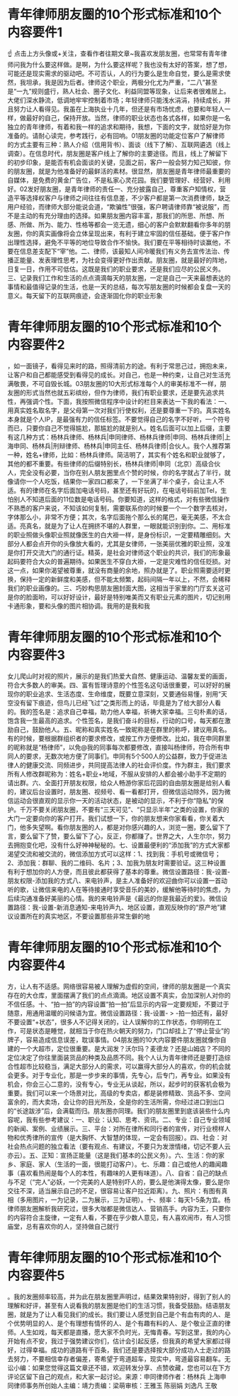 # 青年律师朋友圈的10个形式标准和10个内容要件1

☝ 点击上方头像或+关注，查看作者往期文章~我喜欢发朋友圈，也常常有青年律师问我为什么要这样做。是啊，为什么要这样呢？我也没有太好的答案，想了想，可能还是现实需求的驱动吧。不可否认，人的行为要么是生命自觉，要么是需求使然，我坦承，我是因为后者。律师这个职业，两极分化尤为严重，“二八”甚至是“一九”规则盛行，熟人社会、圈子文化、利益同盟等现象，让后来者很难居上。大佬们深水静流，低调地牢牢控制着市场；年轻律师只能浅水涓涓，持续成长，并且努力让人看得见。我虽在上海执业十几年，但还是有市场忧虑，也要和年轻人一样，做最好的自己，保持开放。当然，律师的职业状态也各式各样，如果你是一名独立的青年律师，有着和我一样的追求和期待，我想，下面的文字，就恰好是为你准备的。请耐心读完，参考践行，必有回响。01朋友圈的功能定位客户了解律师的方式主要有三种：熟人介绍（信用背书）、面谈（线下了解）、互联网遴选（线上调查）。在信息时代，朋友圈是客户线上了解你的主要途径。而且，线上了解留下的初步印象，是能否有机会面谈的关键，见面之前，客户一般会努力知己知彼，你的朋友圈，就是为他准备好的最鲜活的素材。很显然，朋友圈是青年律师最重要的自媒体，是免费的黄金广告位，不是私家心灵花园。我们要管理好、经营好、利用好。02发好朋友圈，是青年律师的责任一、充分披露自己，尊重客户知情权，营造平等选择权客户与律师之间往往有信息差，不少客户都是第一次消费律师，缺乏用户经验，而律师大部分能说会道，“欺骗性”很强，客户聘请律师靠“被说服”，而不是主动的有充分理由的选择。如果朋友圈内容丰富，那我们的所思、所想、所感、所做、所为、能力、性格等都会一览无遗，细心的客户会默默翻看你多年的朋友圈，你的真实画像将会立体呈现出来，有利于建立牢固的信任基础，便于客户作出理性选择，避免不平等的地位导致合作不愉快。我们要在平等相待时谈赢他，不要在信息差支配下“宰”他。二、律师，该最知人间冷暖我们有义务去宣传法治、传播正能量、发表理性思考，为社会变得更好作出贡献。朋友圈，就是最好的阵地，日复一日，作用不可低估。这既是我们的职业要求，还是我们应尽的公民义务。三、记录我们工作和生活的点点滴滴每天的朋友圈，一定是自己一天来最想表达的事情和最值得记录的生活，也是一天的总结，每次写朋友圈的时候都会复盘一天的意义。每天留下的互联网痕迹，会逐渐固化你的职业形象

# 青年律师朋友圈的10个形式标准和10个内容要件2

，如一面镜子，看得见来时的路，照得清前方的途。有利于常思己过，拥抱未来，让客户和自己都能感受到看得见的成长。对自己，也是一种约束，让自己对生活充满敬畏，不可自毁长城。03朋友圈的10大形式标准每个人的审美标准不一样，朋友圈的形式当然也就五彩缤纷，但作为律师，我们有职业要求，还是要先追求共性，再强调个性。下面，我按照微信程序中设计的栏目来表达一下我的看法：一、用真实姓名取名字，是父母第一次对我们行使权利，还是要尊重一下的。真实姓名本身就是个人IP，是最强有力的信任标签。不要觉得自己的名字不好听，一个符号而已，只要你自己不觉得尴尬，那尴尬的就是别人。姓名后面可以加上后缀，主要有这几种方式：杨林兵律师、杨林兵|申同律师、杨林兵律师|申同、杨林兵律师|上海申同、杨林兵|刑辩律师、杨林兵|申同主任、杨林兵律师|合伙人。我个人推荐第一种，姓名+律师，比如：杨林兵律师。简洁明了，其实有个姓名和职业就够了，其他的都不重要。有些律师的后缀特别长，杨林兵律师|申同（北京）高级合伙人，完全没有必要，当你在别人朋友圈里点个赞的时候，你的名字就占了半行，就像请你一个人吃饭，结果你一家四口都来了，一下坐满了半个桌子，会让主人不适。有的律师在名字后面加电话号码，甚至还有好玩的，在电话号码前加Tel，生怕别人不知道后面的11位数是电话号码。你要知道，这样的格式，对有些微信操作不熟悉的客户来说，不知该如何复制，需要联系你的时候要一个一个数字去核对，字体那么小，非常不方便；其次，名字后面拖个那么长的尾巴，毫无美感，不太合适。亮真名，就是为了让人在拥挤不堪的人群里，一眼就能识别到你。二、用标准的职业照做头像职业照就像医生的白大褂一样，是身份标识，一定要精雕细刻。大部分人都会点开你的头像放大看的，尤其是女律师，一张美丽优雅的职业照，没准是你打开交流大门的通行证。精英，是社会对律师这个职业的共识，我们的形象最起码要符合大众的普遍期待。如果医生不穿白大褂，一定是灾难性的信任贬损。对这一点，如果你渴望被尊重，就没有商量的余地，照办就是了。职业照需要适时更换，保持一定的新鲜度和美感，但不能太频繁，起码间隔一年以上，不然，会稀释我们的职业画像的。三、巧妙构思朋友圈封面大图，这相当于家里的门厅玄关这可是你的脸面哟，可以好好设计，最好是特别唯美而又有职业元素的图片，切记别用卡通形象，要和头像的图片相协调。我用的是我和我

# 青年律师朋友圈的10个形式标准和10个内容要件3

女儿爬山时对视的照片，展示的是我们热爱大自然、健康运动、温馨友爱的画面，符合大多数人的审美。四、富有哲理诗意的个性签名这句话很重要，可以好好的展现你的职业追求、生活态度、生命维度，既要立意深刻，又要通俗易懂，别用“天空没有留下痕迹，但鸟儿已经飞过”之类形而上的话，毕竟是为了给大部分人看的。我的签名是：追求自己幸福，助力他人幸福，祈祷大家幸福。三句朴素的话，饱含我一生最高的追求。个性签名，是我们奋斗的目标，行动的口号，每天都在激励自己，鼓励他人。五、昵称和真实姓名一致昵称是在群里的称呼，建议用真名。有的时候，要根据群组织者的要求修改，或按工作方便修改。比如，我在申同群里的昵称就是“杨律师”，以免@我的同事每次都要修改，直接叫杨律师，符合所有申同人的要求，无数次地方便了同事们。申同有5个500人的公益群，致力于促进法律人的健康交流、同频进步，共同提高法律人的社会评价度。作为群主，我们要求所有人修改群昵称为：姓名+职业+地域，不服从安排的人都会被小助手不定期的请出群。六、全面打开朋友权限，给众人畅游你家后花园的自由朋友圈是给别人看的，建议后台设置时，朋友圈、视频号、看一看都打开，但微信运动除外，因为微信运动会很直观的显示你一天的活动状态，是被动的显示，不利于你“隐私”的保护。千万不要关闭朋友圈，不要有“三天可见”、“只显示半年”之类的设置，你家的大门一定要向你的客户打开。我们试想一下，你的朋友想来你家看看，你关着大门，他多失望啊。看你朋友圈的人，都是对你感兴趣的人，浏览一圈，要么留下了言，要么留下了赞，要么留下了心，反正，你都赚了。世界之大，人生尔尔，努力去拥抱变化吧，没有什么好神神秘秘的。七、设置最便利的“添加我”的方式大家都渴望交流和被交流的，微信添加方式可以这样：1、找到我：手机号或微信号；2、添加我：群聊、我的二维码、名片；3、加我为朋友时需要验证。这三种设置有利于想加你的人方便，而且彼此都获得了基本的尊重。微信设置路径：我-设置-朋友权限-添加我的方式八、来电铃声，是主人准备好的欢迎曲你可以设置一首动听的歌，让微信来电的人在等待接通时享受音乐的美妙，缓解他等待时的焦虑，为后续沟通准备好美丽的心情。我的来电铃声是《最远的你是我最近的爱》。微信设置路径：我-设置-新消息通知-来电铃声九、地区设置，直观反映你的“原产地”建议设置所在的真实地区，不要设置那些非常生僻的地

# 青年律师朋友圈的10个形式标准和10个内容要件4

方，让人有不适感。网络很容易被人理解为虚假的空间，律师的朋友圈是一个真实存在的大仓库，里面摆满了我们的点点滴滴。地区设置不真实，会加深别人对你的不信任感。十、“拍一拍”的内容设置“拍一拍”后显示的内容一定要规矩，不要过于随意，用通用温暖的问候语为宜。微信设置路径：我-设置- > -拍一拍还有，最好不要设置“+状态”，很多人不记得关闭的，让人误解你的工作状态，你明明在工作，可是状态是睡觉，就相当于你在热火朝天的努力，门口却挂上了“停止营业”的牌子，容易造成信息误差，耽误事情。04朋友圈的10大内容要件朋友圈就像你自建的一个大超市，定位很重要。是大润发？沃尔玛？麦德龙？还是山姆店？不同的定位决定了你往里面装货品的种类及品质不同。我个人认为青年律师还是要打造综合性超市比较稳当，满足大部分人的需求，可以赢得大部分人的喜欢，你的机会就会更多。对于专业化，那是一步步来的事情，先专心，后专门，再专业。如果没有机会，你会三心二意的，没有专心，专业无从谈起，所以，起步时的获客机会极为重要。我们可以来一个场景对比，高级的专卖店，都是装修精致、货品不多、空间富余的，而大卖场，会让你的目光所及，全是你的生活所需，你经过进口到出口的“长途跋涉”后，会满载而归。朋友圈亦同理。我们的朋友圈里到底该装些什么内容呢，我有些参考建议：一、职业：认知、思考、资讯。二、专业：自己专业领域的新闻、案例、业绩展示。三、平台：对所在律所和同行者的宣传，对行业榜样人物和优秀律所的宣传（是大胸怀、大智慧的体现，一定会有回报）。四、社会：对社会热点问题的独立看法（要有观点、有建议，不要只为发泄情绪，切记不要人云亦云）。五、正知：宣扬正能量（这是我们基本的公民义务）。六、生活：你的家乡、家庭、家人（生活的一面，很能打动客户）。七、乐趣：自己或他人的趣闻趣事（喜欢看热闹是每个人的本性，有趣味的人更有味道）。八、自省：自己的缺点与不足（“完人”必妖，一个完美的人是特别吓人的，要么是他演得太像，要么是你交往不深，适当展示自己的不足，很容易让客户拉近距离）。九、照片：有图有真相（多用图片，一为记录，二为展示，三为证明）。十、频率：每天1-5条为宜。杨律师朋友圈解析我研究过，很多大咖都是微信达人、营销高手。内容为王，只要你的内容符合主旋律，一定有人看，不要在乎少数人意见，有人喜欢闹市，有人习惯庙堂，总有喜欢你的人，坚持做自己就行

# 青年律师朋友圈的10个形式标准和10个内容要件5

。我的发圈频率较高，并为此在朋友圈里声明过，结果效果特别好，得到了别人的理解和好评，甚至有人说看我的朋友圈是他们的生活习惯，我备受鼓励。结语朋友圈，就是为了让人看见我们的成长。我们要让人感觉到自己是个有血有肉的人、是个优势明显的人、是个有理想有情怀的人、是个有趣有料的人、是个敬业正直的律师。人生如戏，每天都是直播，愿大家不负时光，无悔青春。写到这里，我的内心开始有点不安，我过于强势建议你们，估计会引起反感，但我真的希望大家都过得好，过得幸福。成功的道路有千百条，我们还是要选择按大部分成功人士走过的路去努力，不要相信幸存者偏差，寄希望于弯道超车，现实中，弯道最容易翻车。无讼小编：如果您觉得这篇文章还不错，欢迎转发分享、点赞收藏，您也可以在下方评论区留下自己的观点，和大家一起讨论。来源：申同律师作者：杨林兵 上海申同律师事务所创始人主编：靖力责编：梁萌审核：王雅玉 陈丽娟 刘逸凡 王敬

